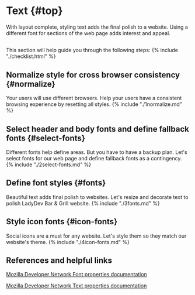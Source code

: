 # Text {#top}
With layout complete, styling text adds the final polish to a website. Using a different font for sections of the web page adds interest and appeal. 

<!-- trick markdown to give me a little space between these two sections of text -->
## 

This section will help guide you through the following steps:
{% include "./checklist.html" %}

## Normalize style for cross browser consistency {#normalize} <span class="navigate-top"><a href="#top" title="Take me to the top of page"><i class="fa fa-chevron-circle-up" aria-hidden="true"></i></a></span>
Your users will use different browsers. Help your users have a consistent browsing experience by resetting all styles.
{% include "./1normalize.md" %}

## Select header and body fonts and define fallback fonts  {#select-fonts} <span class="navigate-top"><a href="#top" title="Take me to the top of page"><i class="fa fa-chevron-circle-up" aria-hidden="true"></i></a></span>
Different fonts help define areas. But you have to have a backup plan. Let's select fonts for our web page and define fallback fonts as a contingency.
{% include "./2select-fonts.md" %}

## Define font styles {#fonts} <span class="navigate-top"><a href="#top" title="Take me to the top of page"><i class="fa fa-chevron-circle-up" aria-hidden="true"></i></a></span>
Beautiful text adds final polish to websites. Let's resize and decorate text to polish LadyDev Bar & Grill website.
{% include "./3fonts.md" %}

## Style icon fonts {#icon-fonts} <span class="navigate-top"><a href="#top" title="Take me to the top of page"><i class="fa fa-chevron-circle-up" aria-hidden="true"></i></a></span>
Social icons are a must for any website. Let's style them so they match our website's theme.
{% include "./4icon-fonts.md" %}

<!-- Trick markdown to give a little extra space -->
##

## References and helpful links
[Mozilla Developer Network Font properties documentation](https://developer.mozilla.org/en-US/docs/Web/CSS/font)

[Mozilla Developer Network Text properties documentation](https://developer.mozilla.org/en-US/docs/Web/CSS/CSS_Text)

